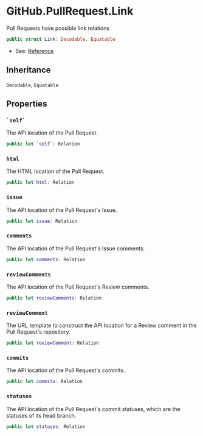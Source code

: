 # GitHub.PullRequest.Link

Pull Requests have possible link relations

``` swift
public struct Link: Decodable, Equatable 
```

  - See:
    [Reference](https://docs.github.com/en/rest/reference/pulls#link-relations)

## Inheritance

`Decodable`, `Equatable`

## Properties

### `` `self` ``

The API location of the Pull Request.

``` swift
public let `self`: Relation
```

### `html`

The HTML location of the Pull Request.

``` swift
public let html: Relation
```

### `issue`

The API location of the Pull Request's Issue.

``` swift
public let issue: Relation
```

### `comments`

The API location of the Pull Request's Issue comments.

``` swift
public let comments: Relation
```

### `reviewComments`

The API location of the Pull Request's Review comments.

``` swift
public let reviewComments: Relation
```

### `reviewComment`

The URL template to construct the API location for a Review comment in the Pull Request's repository.

``` swift
public let reviewComment: Relation
```

### `commits`

The API location of the Pull Request's commits.

``` swift
public let commits: Relation
```

### `statuses`

The API location of the Pull Request's commit statuses, which are the statuses of its head branch.

``` swift
public let statuses: Relation
```
